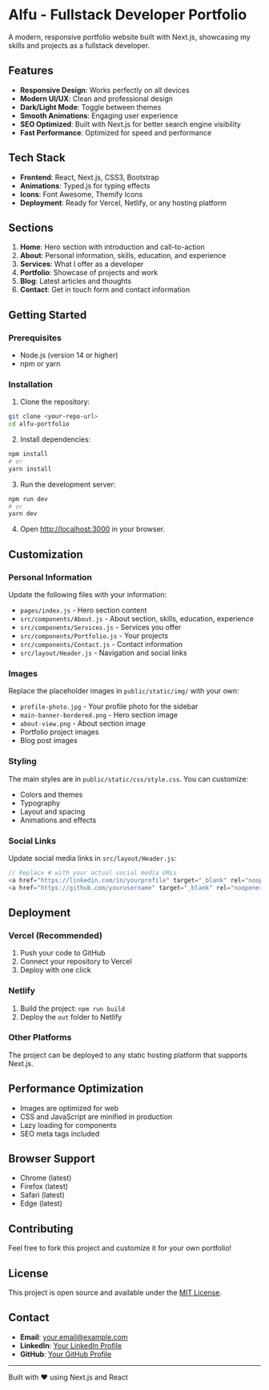 # Alfu - Fullstack Developer Portfolio

A modern, responsive portfolio website built with Next.js, showcasing my skills and projects as a fullstack developer.

## Features

- **Responsive Design**: Works perfectly on all devices
- **Modern UI/UX**: Clean and professional design
- **Dark/Light Mode**: Toggle between themes
- **Smooth Animations**: Engaging user experience
- **SEO Optimized**: Built with Next.js for better search engine visibility
- **Fast Performance**: Optimized for speed and performance

## Tech Stack

- **Frontend**: React, Next.js, CSS3, Bootstrap
- **Animations**: Typed.js for typing effects
- **Icons**: Font Awesome, Themify Icons
- **Deployment**: Ready for Vercel, Netlify, or any hosting platform

## Sections

1. **Home**: Hero section with introduction and call-to-action
2. **About**: Personal information, skills, education, and experience
3. **Services**: What I offer as a developer
4. **Portfolio**: Showcase of projects and work
5. **Blog**: Latest articles and thoughts
6. **Contact**: Get in touch form and contact information

## Getting Started

### Prerequisites

- Node.js (version 14 or higher)
- npm or yarn

### Installation

1. Clone the repository:
```bash
git clone <your-repo-url>
cd alfu-portfolio
```

2. Install dependencies:
```bash
npm install
# or
yarn install
```

3. Run the development server:
```bash
npm run dev
# or
yarn dev
```

4. Open [http://localhost:3000](http://localhost:3000) in your browser.

## Customization

### Personal Information

Update the following files with your information:

- `pages/index.js` - Hero section content
- `src/components/About.js` - About section, skills, education, experience
- `src/components/Services.js` - Services you offer
- `src/components/Portfolio.js` - Your projects
- `src/components/Contact.js` - Contact information
- `src/layout/Header.js` - Navigation and social links

### Images

Replace the placeholder images in `public/static/img/` with your own:

- `profile-photo.jpg` - Your profile photo for the sidebar
- `main-banner-bordered.png` - Hero section image
- `about-view.png` - About section image
- Portfolio project images
- Blog post images

### Styling

The main styles are in `public/static/css/style.css`. You can customize:

- Colors and themes
- Typography
- Layout and spacing
- Animations and effects

### Social Links

Update social media links in `src/layout/Header.js`:

```javascript
// Replace # with your actual social media URLs
<a href="https://linkedin.com/in/yourprofile" target="_blank" rel="noopener noreferrer">
<a href="https://github.com/yourusername" target="_blank" rel="noopener noreferrer">
```

## Deployment

### Vercel (Recommended)

1. Push your code to GitHub
2. Connect your repository to Vercel
3. Deploy with one click

### Netlify

1. Build the project: `npm run build`
2. Deploy the `out` folder to Netlify

### Other Platforms

The project can be deployed to any static hosting platform that supports Next.js.

## Performance Optimization

- Images are optimized for web
- CSS and JavaScript are minified in production
- Lazy loading for components
- SEO meta tags included

## Browser Support

- Chrome (latest)
- Firefox (latest)
- Safari (latest)
- Edge (latest)

## Contributing

Feel free to fork this project and customize it for your own portfolio!

## License

This project is open source and available under the [MIT License](LICENSE).

## Contact

- **Email**: your.email@example.com
- **LinkedIn**: [Your LinkedIn Profile](https://linkedin.com/in/yourprofile)
- **GitHub**: [Your GitHub Profile](https://github.com/yourusername)

---

Built with ❤️ using Next.js and React